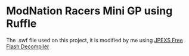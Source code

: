 
# ModNation Racers Mini GP using Ruffle

The .swf file used on this project, it is modified by me using [JPEXS Free Flash Decompiler](https://github.com/jindrapetrik/jpexs-decompiler)